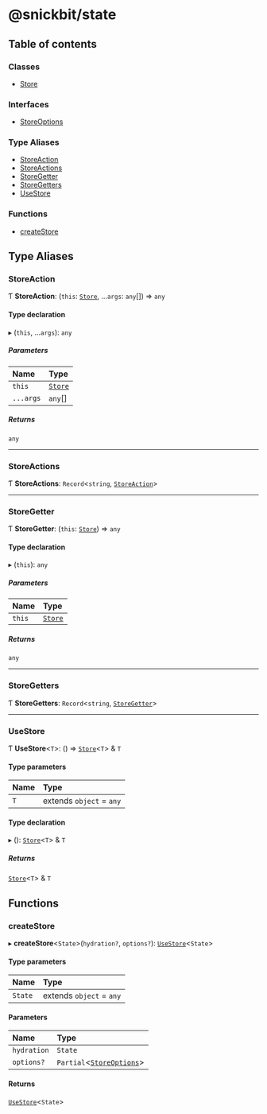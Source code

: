 # @snickbit/state

## Table of contents

### Classes

- [Store](classes/Store.md)

### Interfaces

- [StoreOptions](interfaces/StoreOptions.md)

### Type Aliases

- [StoreAction](README.md#storeaction)
- [StoreActions](README.md#storeactions)
- [StoreGetter](README.md#storegetter)
- [StoreGetters](README.md#storegetters)
- [UseStore](README.md#usestore)

### Functions

- [createStore](README.md#createstore)

## Type Aliases

### StoreAction

Ƭ **StoreAction**: (`this`: [`Store`](classes/Store.md), ...`args`: `any`[]) => `any`

#### Type declaration

▸ (`this`, ...`args`): `any`

##### Parameters

| Name | Type |
| :------ | :------ |
| `this` | [`Store`](classes/Store.md) |
| `...args` | `any`[] |

##### Returns

`any`

___

### StoreActions

Ƭ **StoreActions**: `Record`<`string`, [`StoreAction`](README.md#storeaction)\>

___

### StoreGetter

Ƭ **StoreGetter**: (`this`: [`Store`](classes/Store.md)) => `any`

#### Type declaration

▸ (`this`): `any`

##### Parameters

| Name | Type |
| :------ | :------ |
| `this` | [`Store`](classes/Store.md) |

##### Returns

`any`

___

### StoreGetters

Ƭ **StoreGetters**: `Record`<`string`, [`StoreGetter`](README.md#storegetter)\>

___

### UseStore

Ƭ **UseStore**<`T`\>: () => [`Store`](classes/Store.md)<`T`\> & `T`

#### Type parameters

| Name | Type |
| :------ | :------ |
| `T` | extends `object` = `any` |

#### Type declaration

▸ (): [`Store`](classes/Store.md)<`T`\> & `T`

##### Returns

[`Store`](classes/Store.md)<`T`\> & `T`

## Functions

### createStore

▸ **createStore**<`State`\>(`hydration?`, `options?`): [`UseStore`](README.md#usestore)<`State`\>

#### Type parameters

| Name | Type |
| :------ | :------ |
| `State` | extends `object` = `any` |

#### Parameters

| Name | Type |
| :------ | :------ |
| `hydration` | `State` |
| `options?` | `Partial`<[`StoreOptions`](interfaces/StoreOptions.md)\> |

#### Returns

[`UseStore`](README.md#usestore)<`State`\>
